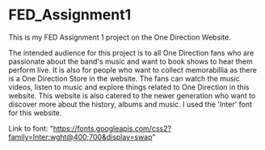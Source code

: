 # FED_Assignment1 
This is my FED Assignment 1 project on the One Direction Website.

The intended audience for this project is to all One Direction fans who are passionate about the band's music and want to book shows to hear them perform live. It is also for people who want to collect memorabillia as there is a One Direction Store in the website. The fans can watch the music videos, listen to music and explore things related to One Direction in this website. This website is also catered to the newer generation who want to discover more about the history, albums and music. I used the 'Inter' font for this website.

Link to font: "https://fonts.googleapis.com/css2?family=Inter:wght@400;700&display=swap"
